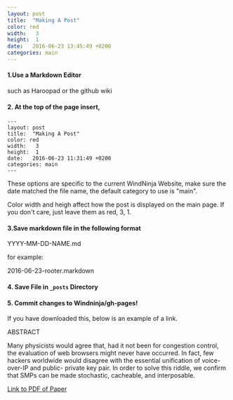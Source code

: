```yaml
---
layout: post
title:  "Making A Post"
color: red
width:   3 
height:  1
date:   2016-06-23 13:45:49 +0200
categories: main
---
```


#### 1.Use a Markdown Editor
such as Haroopad or the github wiki
#### 2. At the top of the page insert,
```
---
layout: post
title:  "Making A Post"
color: red
width:   3 
height:  1
date:   2016-06-23 11:31:49 +0200
categories: main
---
```
These options are specific to the current WindNinja Website,
make sure the date matched the file name,
the default category to use is "main".

Color width and heigh affect how the post is displayed on the main page. If you don't care, just leave them as red, 3, 1.




#### 3.Save markdown file in the following format
YYYY-MM-DD-NAME.md

for example:

2016-06-23-rooter.markdown
#### 4. Save File in `_posts` Directory

#### 5. Commit changes to Windninja/gh-pages!


If you have downloaded this, below is an example of a link.


ABSTRACT

Many physicists would agree that, had it not been for
congestion control, the evaluation of web browsers might never
have occurred. In fact, few hackers worldwide would disagree
with the essential unification of voice-over-IP and public-
private key pair. In order to solve this riddle, we confirm that
SMPs can be made stochastic, cacheable, and interposable.

[Link to PDF of Paper](https://github.com/firelab/windninja/blob/gh-pages/rooter.pdf)



